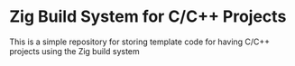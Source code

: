 # Zig Build System for C/C++ Projects

This is a simple repository for storing template code for having C/C++ projects using
the Zig build system
